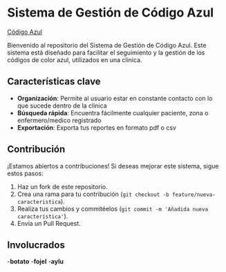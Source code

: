# Sistema de Gestión de Código Azul

[Código Azul](https://codigoazul.000webhostapp.com)

Bienvenido al repositorio del Sistema de Gestión de Código Azul. Este sistema está diseñado para facilitar el seguimiento y la gestión de los códigos de color azul, utilizados en una clinica.

## Características clave

- **Organización**: Permite al usuario estar en constante contacto con lo que sucede dentro de la clinica
- **Búsqueda rápida**: Encuentra fácilmente cualquier paciente, zona o enfermero/medico registrado
- **Exportación**: Exporta tus reportes en formato pdf o csv

## Contribución

¡Estamos abiertos a contribuciones! Si deseas mejorar este sistema, sigue estos pasos:

1. Haz un fork de este repositorio.
2. Crea una rama para tu contribución (`git checkout -b feature/nueva-caracteristica`).
3. Realiza tus cambios y commitéelos (`git commit -m 'Añadida nueva característica'`).
4. Envía un Pull Request.

## Involucrados

-**botato**
-**fojel**
-**aylu**
